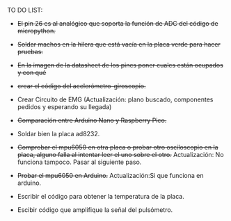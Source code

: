 TO DO LIST:

- ~~El pin 26 es al analógico que soporta la función de ADC del código de micropython.~~

- ~~Soldar machos en la hilera que está vacía en la placa verde para hacer pruebas.~~

- ~~En la imagen de la datasheet de los pines poner cuales están ocupados y con qué~~

- ~~crear el código del acelerómetro-giroscopio.~~

- Crear Circuito de EMG (Actualización: plano buscado, componentes pedidos y esperando su llegada)

- ~~Comparación entre Arduino Nano y Raspberry Pico.~~

- Soldar bien la placa ad8232.

- ~~Comprobar el mpu6050 en otra placa o probar otro osciloscopio en la placa, alguno falla al intentar leer el uno sobre el otro.~~ Actualización: No funciona tampoco. Pasar al siguiente paso.

- ~~Probar el mpu6050 en Arduino.~~ Actualización:Si que funciona en arduino.

- Escribir el código para obtener la temperatura de la placa.

- Escibir código que amplifique la señal del pulsómetro.
